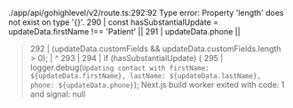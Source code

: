 ./app/api/gohighlevel/v2/route.ts:292:92
Type error: Property 'length' does not exist on type '{}'.
  290 |           const hasSubstantialUpdate = updateData.firstName !== 'Patient' ||
  291 |                                        updateData.phone ||
> 292 |                                        (updateData.customFields && updateData.customFields.length > 0);
      |                                                                                            ^
  293 |
  294 |           if (hasSubstantialUpdate) {
  295 |             logger.debug(`Updating contact with firstName: ${updateData.firstName}, lastName: ${updateData.lastName}, phone: ${updateData.phone}`);
Next.js build worker exited with code: 1 and signal: null